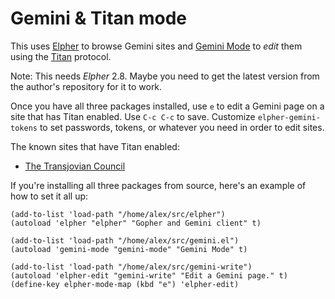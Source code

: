 # Gemini & Titan mode

This uses [Elpher](https://thelambdalab.xyz/elpher/) to browse Gemini
sites and [Gemini Mode](https://git.carcosa.net/jmcbray/gemini.el) to
*edit* them using the [Titan](https://communitywiki.org/wiki/Titan)
protocol.

Note: This needs *Elpher* 2.8. Maybe you need to get the latest
version from the author's repository for it to work.

Once you have all three packages installed, use `e` to edit a Gemini
page on a site that has Titan enabled. Use `C-c C-c` to save.
Customize `elpher-gemini-tokens` to set passwords, tokens, or whatever
you need in order to edit sites.

The known sites that have Titan enabled:

* [The Transjovian Council](gemini://transjovian.org)

If you're installing all three packages from source, here's an example
of how to set it all up:

```
(add-to-list 'load-path "/home/alex/src/elpher")
(autoload 'elpher "elpher" "Gopher and Gemini client" t)

(add-to-list 'load-path "/home/alex/src/gemini.el")
(autoload 'gemini-mode "gemini-mode" "Gemini Mode" t)

(add-to-list 'load-path "/home/alex/src/gemini-write")
(autoload 'elpher-edit "gemini-write" "Edit a Gemini page." t)
(define-key elpher-mode-map (kbd "e") 'elpher-edit)
```
